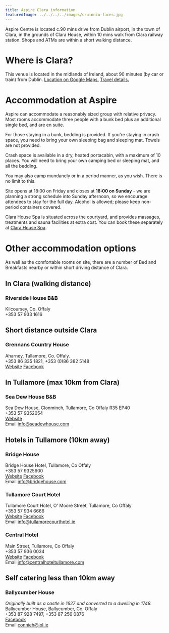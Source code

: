 ```yaml
---
title: Aspire Clara information
featuredImage: ../../../../images/cruinniu-faces.jpg
---
```

Aspire Centre is located c.90 mins drive from Dublin airport, in the town of Clara, in the grounds of Clara House, within 10 mins walk from Clara railway station. Shops and ATMs are within a short walking distance.

# Where is Clara? #

This venue is located in the midlands of Ireland, about 90 minutes (by car or train) from Dublin. [Location on Google Maps.](https://goo.gl/maps/xqqim4mk9Gy) [Travel details.](/events/2020/cruinniu/travel/)

# Accommodation at Aspire #

Aspire can accommodate a reasonably sized group with relative privacy. Most rooms accommodate three people with a bunk bed plus an additional single bed, and are en suite.

For those staying in a bunk, bedding is provided. If you're staying in crash space, you need to bring your own sleeping bag and sleeping mat. Towels are not provided.

Crash space is available in a dry, heated portacabin, with a maximum of 10 places. You will need to bring your own camping bed or sleeping mat, and all the bedding. 

You may also camp mundanely or in a period manner, as you wish. There is no limit to this. 

Site opens at 18:00 on Friday and closes at **18:00 on Sunday** - we are planning a strong schedule into Sunday afternoon, so we encourage attendees to stay for the full day. Alcohol is allowed; please keep non-period containers covered.

Clara House Spa is situated across the courtyard, and provides massages, treatments and sauna facilities at extra cost. You can book these separately at [Clara House Spa](http://www.clarahousespa.ie/).

# Other accommodation options #

As well as the comfortable rooms on site, there are a number of Bed and Breakfasts nearby or within short driving distance of Clara.

## In Clara (walking distance) 

### Riverside House B&B
Kilcoursey, Co. Offaly  
+353 57 933 1616

## Short distance outside Clara 

### Grennans Country House
Aharney, Tullamore, Co. Offaly.  
+353 86 335 1821, +353 (0)86 382 5148  
[Website](http://www.grennanscountryhouse.ie/)
[Facebook](https://www.facebook.com/Grennans-Country-House-120343131338441/)

## In Tullamore (max 10km from Clara)

### Sea Dew House B&B
Sea Dew House, Clonminch, Tullamore, Co Offaly R35 EP40  
+353 57 9352054  
[Website](http://www.seadewhouse.com/)  
Email [info@seadewhouse.com](mailto:info@seadewhouse.com)


## Hotels in Tullamore (10km away)

### Bridge House
Bridge House Hotel, Tullamore, Co Offaly  
+353 57 9325600  
[Website](http://www.bridgehousehoteltullamore.ie/index.html)
[Facebook](https://www.facebook.com/bridgehousehotel/?fref=ts)  
Email [info@bridgehouse.com](mailto:info@bridgehouse.com)
 
 
### Tullamore Court Hotel 
Tullamore Court Hotel, O' Moore Street, Tullamore, Co Offaly  
+353 57 934 6666  
[Website](http://www.tullamorecourthotel.ie/)
[Facebook](https://www.facebook.com/tullamorecourthotel/?fref=ts)  
Email [info@tullamorecourthotel.ie](mailto:info@tullamorecourthotel.ie)

### Central Hotel 
Main Street, Tullamore, Co Offaly  
‪+353 57 936 0034  
[Website](http://www.centralhoteltullamore.com/)
[Facebook](https://www.facebook.com/thecentralhoteltullamore/?fref=ts)  
Email [info@centralhoteltullamore.com](mailto:info@centralhoteltullamore.com)

## Self catering less than 10km away

### Ballycumber House
_Originally built as a castle in 1627 and converted to a dwelling in 1748._  
Ballycumber House, Ballycumber, Co. Offaly  
+353 87 928 7497, +353 87 256 0876  
[Facebook](https://www.facebook.com/BallycumberHouse)  
Email [connieh@iol.ie](mailto:connieh@iol.ie)